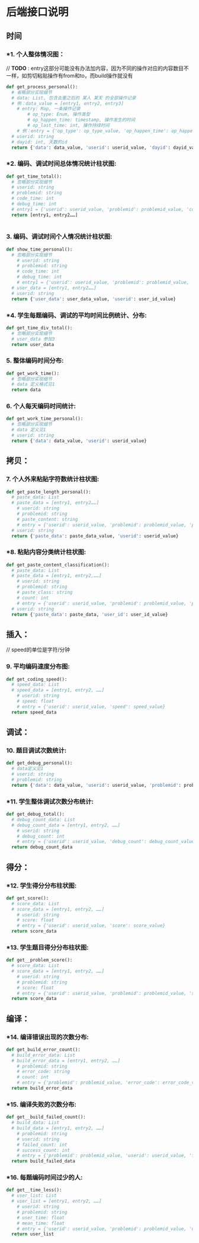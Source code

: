 # 后端接口说明

## 时间

### \*1. 个人整体情况图：

// **TODO** : entry这部分可能没有办法加内容，因为不同的操作对应的内容数目不一样，如剪切粘贴操作有from和to，而build操作就没有

``` python
def get_process_personal():
  # 省略部分实现细节
  # data: List, 包含去重之后的 某人 某天 的全部操作记录
  # 例：data_value = [entry1, entry2, entry3]
  	# entry: Map, 一条操作记录
  		# op_type: Enum, 操作类型
  		# op_happen_time: timestamp, 操作发生的时间
  		# op_last_time: int, 操作持续时间
  	# 例：entry = {'op_type': op_type_value, 'op_happen_time': op_happen_time_value, 'op_last_time': op_last_time_value}
  # userid: string
  # dayid: int, 天数的id
  return {'data': data_value, 'userid': userid_value, 'dayid': dayid_value}
```

### *2. 编码、调试时间总体情况统计柱状图: 

```python
def get_time_total():
  # 忽略部分实现细节
  # userid: string
  # problemid: string
  # code_time: int
  # debug_time: int
  # entry1 = {'userid': userid_value, 'problemid': problemid_value, 'code_time': code_time_value, 'debug_time': debug_time_value}
  return [entry1, entry2……]
  
```

### 3. 编码、调试时间个人情况统计柱状图:

```python
def show_time_personal():
  # 忽略部分实现细节
    # userid: string
    # problemid: string
    # code_time: int
    # debug_time: int
    # entry1 = {'userid': userid_value, 'problemid': problemid_value, 'code_time': code_time_value, 'debug_time': debug_time_value}
  # user_data = [entry1, entry2……]
  # userid: string
  return {'user_data': user_data_value, 'userid': user_id_value}
```

### *4. 学生每题编码、调试的平均时间比例统计、分布:

```python
def get_time_div_total():
  # 忽略部分实现细节
  # user_data 参加3
  return user_data
```

### 5. 整体编码时间分布:

```python
def get_work_time():
  # 忽略部分实现细节
  # data 定义格式见1
  return data
```

###  6. 个人每天编码时间统计:

```python
def get_work_time_personal():
  # 忽略部分实现细节
  # data 定义见1
  # userid: string
  return {'data': data_value, 'userid': userid_value}
```

## 拷贝：

### 7. 个人外来粘贴字符数统计柱状图:

```python
def get_paste_length_personal():
  # paste_data: List
  # paste_data = [entry1, entry2……]
    # userid: string
    # problemid: string
    # paste_content: string
  	# entry = {'userid': userid_value, 'problemid': problemid_value, 'paste_content': paste_content_value}
  # userid: string
  return {'paste_data': paste_data_value, 'userid': userid_value}
```

### *8. 粘贴内容分类统计柱状图:

```python
def get_paste_content_classification():
  # paste_data: List
  # paste_data = [entry1, entry2,……]
    # userid: string
    # problemid: string
    # paste_class: string
    # count: int
    # entry = {'userid': userid_value, 'problemid': problemid_value, 'paste_class': paste_class_value, 'count': count_value}
  # userid: string
  return {'paste_data': paste_data, 'user_id': user_id_value}
```

## 插入：

// speed的单位是字符/分钟

### 9. 平均编码速度分布图:

```python
def get_coding_speed():
  # speed_data: List
  # speed_data = [entry1, entry2, ……]
    # userid: string
    # speed: float
    # entry = {'userid': userid_value, 'speed': speed_value}
  return speed_data
```

## 调试：

### 10. 题目调试次数统计:

```python
def get_debug_personal():
  # data定义见1
  # userid: string
  # problemid: string
  return {'data': data_value, 'userid': userid_value, 'problemid': problemid_value}
```

 ### \*11. 学生整体调试次数分布统计:

```python
def get_debug_total():
  # debug_count_data: List
  # debug_count_data = [entry1, entry2, ……]
    # userid: string
    # debug_count: int
    # entry = {'userid': userid_value, 'debug_count': debug_count_value}
  return debug_count_data
```

## 得分：

### *12. 学生得分分布柱状图:

```python
def get_score():
  # score_data: List
  # score_data = [entry1, entry2, ……]
    # userid: string
    # score: float
    # entry = {'userid': userid_value, 'score': score_value}
  return score_data
```

### *13. 学生题目得分分布柱状图:

```python
def get__problem_score():
  # score_data: List
  # score_data = [entry1, entry2, ……]
    # userid: string
    # problemid: string
    # score: float
    # entry = {'userid': userid_value, 'problemid': problemid_value, 'score': score_value}
  return score_data 
```

## 编译：

### *14. 编译错误出现的次数分布:

```python
def get_build_error_count():
  # build_error_data: List
  # build_error_data = [entry1, entry2, ……]
    # problemid: string
    # error_code: string
    # count: int
    # entry = {'problemid': problemid_value, 'error_code': error_code_value, 'count': count_value}
  return build_error_data
```

### *15. 编译失败的次数分布:

```python
def get__build_failed_count(): 
  # build_data: List
  # build_data = [entry1, entry2, ……]
    # problemid: string
    # userid: string
    # failed_count: int
    # success_count: int
    # entry = {'problemid': problemid_value, 'userid': userid_value, 'failed_count': failed_count_value, 'success_count': success_count_value}
  return build_failed_data
```

### *16. 每题编码时间过少的人:

```python
def get__time_less():
  # user_list: List
  # user_list = [entry1, entry2, ……]
    # userid: string
    # problemid: string
    # user_time: float
    # mean_time: float
    # entry = {'userid': userid_value, 'problemid': problemid_value, 'user_time': user_time_value, 'mean_time': mean_time_value}
  return user_list
```



